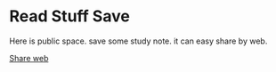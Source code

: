 # Read Stuff Save

Here is public space. save some study note. it can easy share by web.

[Share web](https://jj.jwint.net/ReadStuffSave/)
